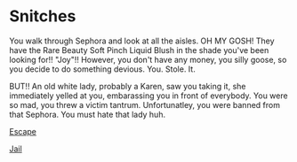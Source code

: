 # Snitches
You walk through Sephora and look at all the aisles.
OH MY GOSH!  They have the Rare Beauty Soft Pinch Liquid Blush in the shade you've been looking for!! "Joy"!!
However, you don't have any money, you silly goose, so you decide to do something devious.
You.
Stole.
It.

BUT!!  An old white lady, probably a Karen, saw you taking it, she immediately yelled at you, embarassing you in front of everybody.  You were so mad, you threw a victim tantrum.  Unfortunatley, you were banned from that Sephora.  You must hate that lady huh. 

[Escape](../sephora/run.md)

[Jail](../sephora/go-home.md)
